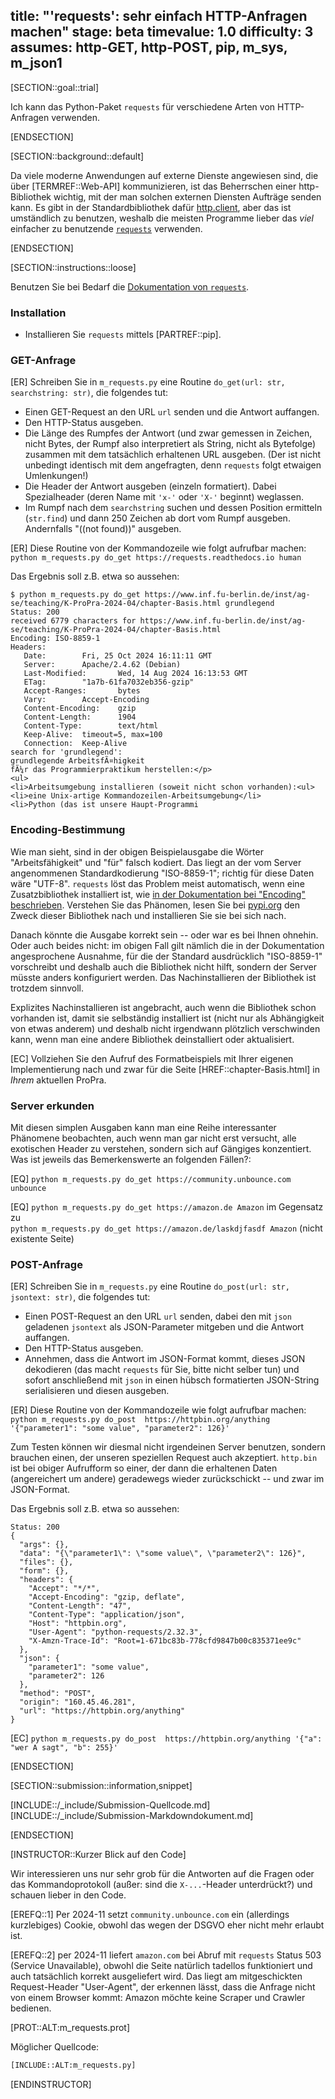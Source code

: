 title: "'requests': sehr einfach HTTP-Anfragen machen"
stage: beta
timevalue: 1.0
difficulty: 3
assumes: http-GET, http-POST, pip, m_sys, m_json1
---

[SECTION::goal::trial]

Ich kann das Python-Paket `requests` für verschiedene Arten von HTTP-Anfragen verwenden.

[ENDSECTION]

[SECTION::background::default]

Da viele moderne Anwendungen auf externe Dienste angewiesen sind, die über [TERMREF::Web-API]
kommunizieren, ist das Beherrschen einer http-Bibliothek wichtig, mit der man solchen
externen Diensten Aufträge senden kann.
Es gibt in der Standardbibliothek dafür [http.client](https://docs.python.org/3/library/http.client.html),
aber das ist umständlich zu benutzen, weshalb die meisten Programme lieber
das _viel_ einfacher zu benutzende [`requests`](https://requests.readthedocs.io) verwenden.

[ENDSECTION]

[SECTION::instructions::loose]

Benutzen Sie bei Bedarf die [Dokumentation von `requests`](https://requests.readthedocs.io).

### Installation

- Installieren Sie `requests` mittels [PARTREF::pip].

### GET-Anfrage

[ER] Schreiben Sie in `m_requests.py` eine Routine `do_get(url: str, searchstring: str)`,
die folgendes tut:

- Einen GET-Request an den URL `url` senden und die Antwort auffangen.
- Den HTTP-Status ausgeben.
- Die Länge des Rumpfes der Antwort (und zwar gemessen in Zeichen, nicht Bytes, 
  der Rumpf also interpretiert als String, nicht als Bytefolge) 
  zusammen mit dem tatsächlich erhaltenen URL ausgeben.
  (Der ist nicht unbedingt identisch mit dem angefragten, denn `requests` folgt etwaigen Umlenkungen!)
- Die Header der Antwort ausgeben (einzeln formatiert). 
  Dabei Spezialheader (deren Name mit `'x-'` oder `'X-'` beginnt) weglassen.
- Im Rumpf nach dem `searchstring` suchen und dessen Position ermitteln (`str.find`)
  und dann 250 Zeichen ab dort vom Rumpf ausgeben. Andernfalls "((not found))" ausgeben.

[ER] Diese Routine von der Kommandozeile wie folgt aufrufbar machen:  
`python m_requests.py do_get https://requests.readthedocs.io human`

Das Ergebnis soll z.B. etwa so aussehen:
```
$ python m_requests.py do_get https://www.inf.fu-berlin.de/inst/ag-se/teaching/K-ProPra-2024-04/chapter-Basis.html grundlegend
Status: 200
received 6779 characters for https://www.inf.fu-berlin.de/inst/ag-se/teaching/K-ProPra-2024-04/chapter-Basis.html
Encoding: ISO-8859-1
Headers:
   Date:        Fri, 25 Oct 2024 16:11:11 GMT
   Server:      Apache/2.4.62 (Debian)
   Last-Modified:       Wed, 14 Aug 2024 16:13:53 GMT
   ETag:        "1a7b-61fa7032eb356-gzip"
   Accept-Ranges:       bytes
   Vary:        Accept-Encoding
   Content-Encoding:    gzip
   Content-Length:      1904
   Content-Type:        text/html
   Keep-Alive:  timeout=5, max=100
   Connection:  Keep-Alive
search for 'grundlegend':
grundlegende ArbeitsfÃ¤higkeit
fÃ¼r das Programmierpraktikum herstellen:</p>
<ul>
<li>Arbeitsumgebung installieren (soweit nicht schon vorhanden):<ul>
<li>eine Unix-artige Kommandozeilen-Arbeitsumgebung</li>
<li>Python (das ist unsere Haupt-Programmi
```


### Encoding-Bestimmung

Wie man sieht, sind in der obigen Beispielausgabe die Wörter "Arbeitsfähigkeit" und "für" falsch kodiert.
Das liegt an der vom Server angenommenen Standardkodierung "ISO-8859-1";
richtig für diese Daten wäre "UTF-8".
`requests` löst das Problem meist automatisch, wenn eine Zusatzbibliothek installiert ist, wie
[in der Dokumentation bei "Encoding" beschrieben](https://requests.readthedocs.io/en/latest/user/advanced/#encodings).
Verstehen Sie das Phänomen, lesen Sie bei [pypi.org](https://pypi.org) den Zweck dieser
Bibliothek nach und installieren Sie sie bei sich nach.

Danach könnte die Ausgabe korrekt sein -- oder war es bei Ihnen ohnehin.
Oder auch beides nicht: im obigen Fall gilt nämlich die in der Dokumentation angesprochene 
Ausnahme, für die der Standard ausdrücklich "ISO-8859-1" vorschreibt und deshalb auch
die Bibliothek nicht hilft, sondern der Server müsste anders konfiguriert werden.
Das Nachinstallieren der Bibliothek ist trotzdem sinnvoll.

Explizites Nachinstallieren ist angebracht, auch wenn die Bibliothek schon vorhanden ist, 
damit sie selbständig installiert ist (nicht nur als Abhängigkeit von etwas anderem) 
und deshalb nicht irgendwann plötzlich verschwinden kann, wenn man eine andere Bibliothek deinstalliert
oder aktualisiert.

[EC] Vollziehen Sie den Aufruf des Formatbeispiels mit Ihrer eigenen Implementierung nach
und zwar für die Seite [HREF::chapter-Basis.html] in _Ihrem_ aktuellen ProPra.


### Server erkunden

Mit diesen simplen Ausgaben kann man eine Reihe interessanter Phänomene beobachten,
auch wenn man gar nicht erst versucht, alle exotischen Header zu verstehen,
sondern sich auf Gängiges konzentiert.  
Was ist jeweils das Bemerkenswerte an folgenden Fällen?:

[EQ] `python m_requests.py do_get https://community.unbounce.com unbounce`

[EQ] `python m_requests.py do_get https://amazon.de Amazon` im Gegensatz zu  
`python m_requests.py do_get https://amazon.de/laskdjfasdf Amazon` (nicht existente Seite)


### POST-Anfrage

[ER] Schreiben Sie in `m_requests.py` eine Routine `do_post(url: str, jsontext: str)`,
die folgendes tut:

- Einen POST-Request an den URL `url` senden, dabei den mit `json` geladenen `jsontext` als
  JSON-Parameter mitgeben und die Antwort auffangen.
- Den HTTP-Status ausgeben.
- Annehmen, dass die Antwort im JSON-Format kommt, dieses JSON dekodieren (das macht `requests` für Sie,
  bitte nicht selber tun) und sofort anschließend
  mit `json` in einen hübsch formatierten JSON-String serialisieren und diesen ausgeben.

[ER] Diese Routine von der Kommandozeile wie folgt aufrufbar machen:  
`python m_requests.py do_post  https://httpbin.org/anything '{"parameter1": "some value", "parameter2": 126}'`

Zum Testen können wir diesmal nicht irgendeinen Server benutzen, sondern brauchen einen,
der unseren speziellen Request auch akzeptiert.
`http.bin` ist bei obiger Aufrufform so einer, der dann die erhaltenen Daten (angereichert um andere)
geradewegs wieder zurückschickt -- und zwar im JSON-Format.

Das Ergebnis soll z.B. etwa so aussehen:
```
Status: 200
{
  "args": {},
  "data": "{\"parameter1\": \"some value\", \"parameter2\": 126}",
  "files": {},
  "form": {},
  "headers": {
    "Accept": "*/*",
    "Accept-Encoding": "gzip, deflate",
    "Content-Length": "47",
    "Content-Type": "application/json",
    "Host": "httpbin.org",
    "User-Agent": "python-requests/2.32.3",
    "X-Amzn-Trace-Id": "Root=1-671bc83b-778cfd9847b00c835371ee9c"
  },
  "json": {
    "parameter1": "some value",
    "parameter2": 126
  },
  "method": "POST",
  "origin": "160.45.46.281",
  "url": "https://httpbin.org/anything"
}
```

[EC] `python m_requests.py do_post  https://httpbin.org/anything '{"a": "wer A sagt", "b": 255}'`

[ENDSECTION]

[SECTION::submission::information,snippet]

[INCLUDE::/_include/Submission-Quellcode.md]
[INCLUDE::/_include/Submission-Markdowndokument.md]

[ENDSECTION]

[INSTRUCTOR::Kurzer Blick auf den Code]

Wir interessieren uns nur sehr grob für die Antworten auf die Fragen
oder das Kommandoprotokoll (außer: sind die `X-...`-Header unterdrückt?)
und schauen lieber in den Code.

[EREFQ::1] Per 2024-11 setzt `community.unbounce.com` ein (allerdings kurzlebiges) Cookie,
obwohl das wegen der DSGVO eher nicht mehr erlaubt ist.

[EREFQ::2] per 2024-11 liefert `amazon.com` bei Abruf mit `requests` Status 503 (Service Unavailable),
obwohl die Seite natürlich tadellos funktioniert und auch tatsächlich korrekt ausgeliefert wird.
Das liegt am mitgeschickten Request-Header "User-Agent", der erkennen lässt, dass die Anfrage
nicht von einem Browser kommt: Amazon möchte keine Scraper und Crawler bedienen.

[PROT::ALT:m_requests.prot]

Möglicher Quellcode:

```python
[INCLUDE::ALT:m_requests.py]
```

[ENDINSTRUCTOR]
